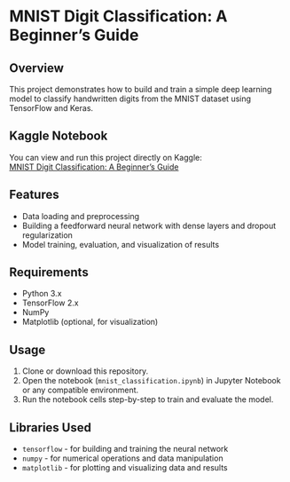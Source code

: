 # MNIST Digit Classification: A Beginner’s Guide

## Overview

This project demonstrates how to build and train a simple deep learning model to classify handwritten digits from the MNIST dataset using TensorFlow and Keras.

## Kaggle Notebook

You can view and run this project directly on Kaggle:  
[MNIST Digit Classification: A Beginner’s Guide](https://www.kaggle.com/code/ahmedelsany/mnist-digit-classification-a-beginner-s-guide)

## Features

- Data loading and preprocessing
- Building a feedforward neural network with dense layers and dropout regularization
- Model training, evaluation, and visualization of results

## Requirements

- Python 3.x
- TensorFlow 2.x
- NumPy
- Matplotlib (optional, for visualization)


## Usage

1. Clone or download this repository.
2. Open the notebook (`mnist_classification.ipynb`) in Jupyter Notebook or any compatible environment.
3. Run the notebook cells step-by-step to train and evaluate the model.

## Libraries Used

- `tensorflow` - for building and training the neural network
- `numpy` - for numerical operations and data manipulation
- `matplotlib` - for plotting and visualizing data and results

